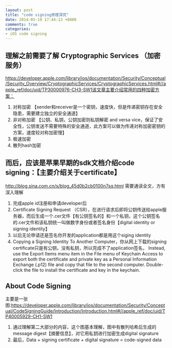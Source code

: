 ```yaml
---
layout: post
title: "code signing原理深究"
date: 2014-05-19 17:44:13 +0800
comments: true
categories:
- iOS code signing
---
```


## 理解之前需要了解 Cryptographic Services （加密服务）

https://developer.apple.com/library/ios/documentation/Security/Conceptual/Security_Overview/CryptographicServices/CryptographicServices.html#//apple_ref/doc/uid/TP30000976-CH3-SW1该文章主要介绍常用的四种加密方案：

1. 对称加密 【sender和receiver是一个密钥，速度快，但是传递密钥存在安全隐患，需要建立独立的安全通道】
2. 非对称加密 【公钥、私钥，公钥加密则私钥解密 and versa vice，保证了安全性，公钥发送不需要特殊的安全通道，此方案可以做为传递对称加密密钥的方案，速度较对称加密慢】
3. 极速加密
4. 散列hash加密

## 而后，应该是苹果早期的sdk文档介绍code signing：【主要介绍关于certificate】

http://blog.sina.com.cn/s/blog_45d0b2cb0100n7sq.html 需要通读全文，方有深入理解

1. 完成apple id注册和申请developer后
2. Certificate Signing Request （CSR），在进行请求后即将公钥传送给apple服务器，而后生成一个.cer文件【有公钥签名的】和一个私钥，这个公钥签名的.cer文件和该私钥统一叫做数字身份或者签名身份【digital identity or signing identity】
3. 以后无论申请还是签名你开发的application都是用这个siging identity
4. Copying a Signing Identity To Another Computer，你从网上下载的signing certificate只是有公钥，没有私钥，所以完成不了application签名，
Instead, use the Export Items menu item in the File menu of Keychain Access to export both the certificate and private key as a Personal Information Exchange (.p12) file
and copy that file to the second computer. Double-click the file to install the certificate and key in the keychain.

## About Code Signing

主要是一张图:https://developer.apple.com/library/ios/documentation/Security/Conceptual/CodeSigningGuide/Introduction/Introduction.html#//apple_ref/doc/uid/TP40005929-CH1-SW1

1. 通过理解第二大部分的内容，这个图基本理解，图中有散列哈希后生成的message digest【摘要信息】，对它用私钥进行加密生成digital signature
2. 最后，Data + signing certificate + digital signature = code-signed data
